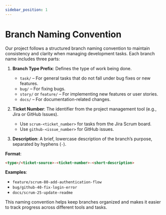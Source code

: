 ```yaml
---
sidebar_position: 1
---
```


# Branch Naming Convention

Our project follows a structured branch naming convention to maintain consistency and clarity when managing development tasks. Each branch name includes three parts:

1. **Branch Type Prefix**: Defines the type of work being done.

   - `task/` – For general tasks that do not fall under bug fixes or new features.
   - `bug/` – For fixing bugs.
   - `story/` or `feature/` – For implementing new features or user stories.
   - `docs/` – For documentation-related changes.

2. **Ticket Number**: The identifier from the project management tool (e.g., Jira or GitHub Issues).

   - Use `scrum-<ticket_number>` for tasks from the Jira Scrum board.
   - Use `github-<issue_number>` for GitHub issues.

3. **Description**: A brief, lowercase description of the branch’s purpose, separated by hyphens (`-`).

**Format**:
```html
<type>/<ticket-source>-<ticket-number>-<short-description>
```

**Examples**:

- `feature/scrum-80-add-authentication-flow`
- `bug/github-40-fix-login-error`
- `docs/scrum-25-update-readme`

This naming convention helps keep branches organized and makes it easier to track progress across different tools and tasks.
